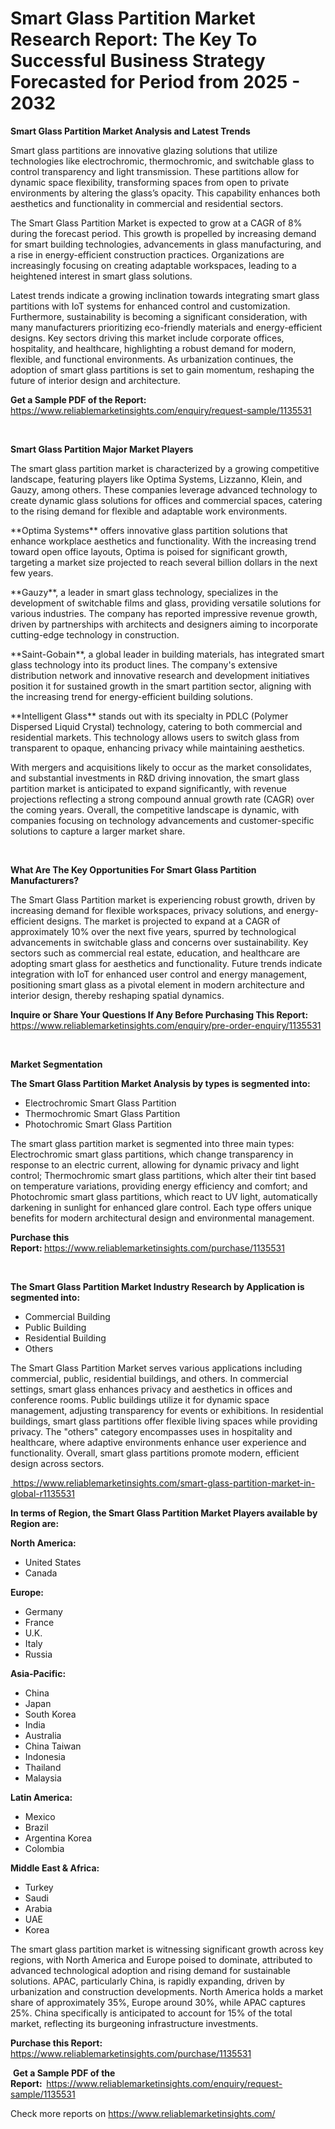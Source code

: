 <p><h1>Smart Glass Partition Market Research Report: The Key To Successful Business Strategy Forecasted for Period from 2025 - 2032</h1></p><p><strong>Smart Glass Partition Market Analysis and Latest Trends</strong></p>
<p><p>Smart glass partitions are innovative glazing solutions that utilize technologies like electrochromic, thermochromic, and switchable glass to control transparency and light transmission. These partitions allow for dynamic space flexibility, transforming spaces from open to private environments by altering the glass’s opacity. This capability enhances both aesthetics and functionality in commercial and residential sectors.</p><p>The Smart Glass Partition Market is expected to grow at a CAGR of 8% during the forecast period. This growth is propelled by increasing demand for smart building technologies, advancements in glass manufacturing, and a rise in energy-efficient construction practices. Organizations are increasingly focusing on creating adaptable workspaces, leading to a heightened interest in smart glass solutions.</p><p>Latest trends indicate a growing inclination towards integrating smart glass partitions with IoT systems for enhanced control and customization. Furthermore, sustainability is becoming a significant consideration, with many manufacturers prioritizing eco-friendly materials and energy-efficient designs. Key sectors driving this market include corporate offices, hospitality, and healthcare, highlighting a robust demand for modern, flexible, and functional environments. As urbanization continues, the adoption of smart glass partitions is set to gain momentum, reshaping the future of interior design and architecture.</p></p>
<p><strong>Get a Sample PDF of the Report:&nbsp;</strong> <a href="https://www.reliablemarketinsights.com/enquiry/request-sample/1135531?utm_campaign=2624&utm_medium=2&utm_source=Github&utm_content=ia&utm_term=01042025&utm_id=smart-glass-partition">https://www.reliablemarketinsights.com/enquiry/request-sample/1135531</a></p>
<p>&nbsp;</p>
<p><strong>Smart Glass Partition Major Market Players</strong></p>
<p><p>The smart glass partition market is characterized by a growing competitive landscape, featuring players like Optima Systems, Lizzanno, Klein, and Gauzy, among others. These companies leverage advanced technology to create dynamic glass solutions for offices and commercial spaces, catering to the rising demand for flexible and adaptable work environments.</p><p>**Optima Systems** offers innovative glass partition solutions that enhance workplace aesthetics and functionality. With the increasing trend toward open office layouts, Optima is poised for significant growth, targeting a market size projected to reach several billion dollars in the next few years.</p><p>**Gauzy**, a leader in smart glass technology, specializes in the development of switchable films and glass, providing versatile solutions for various industries. The company has reported impressive revenue growth, driven by partnerships with architects and designers aiming to incorporate cutting-edge technology in construction.</p><p>**Saint-Gobain**, a global leader in building materials, has integrated smart glass technology into its product lines. The company's extensive distribution network and innovative research and development initiatives position it for sustained growth in the smart partition sector, aligning with the increasing trend for energy-efficient building solutions.</p><p>**Intelligent Glass** stands out with its specialty in PDLC (Polymer Dispersed Liquid Crystal) technology, catering to both commercial and residential markets. This technology allows users to switch glass from transparent to opaque, enhancing privacy while maintaining aesthetics. </p><p>With mergers and acquisitions likely to occur as the market consolidates, and substantial investments in R&D driving innovation, the smart glass partition market is anticipated to expand significantly, with revenue projections reflecting a strong compound annual growth rate (CAGR) over the coming years. Overall, the competitive landscape is dynamic, with companies focusing on technology advancements and customer-specific solutions to capture a larger market share.</p></p>
<p>&nbsp;</p>
<p><strong>What Are The Key Opportunities For Smart Glass Partition Manufacturers?</strong></p>
<p><p>The Smart Glass Partition market is experiencing robust growth, driven by increasing demand for flexible workspaces, privacy solutions, and energy-efficient designs. The market is projected to expand at a CAGR of approximately 10% over the next five years, spurred by technological advancements in switchable glass and concerns over sustainability. Key sectors such as commercial real estate, education, and healthcare are adopting smart glass for aesthetics and functionality. Future trends indicate integration with IoT for enhanced user control and energy management, positioning smart glass as a pivotal element in modern architecture and interior design, thereby reshaping spatial dynamics.</p></p>
<p><strong>Inquire or Share Your Questions If Any Before Purchasing This Report:</strong> <a href="https://www.reliablemarketinsights.com/enquiry/pre-order-enquiry/1135531?utm_campaign=2624&utm_medium=2&utm_source=Github&utm_content=ia&utm_term=01042025&utm_id=smart-glass-partition">https://www.reliablemarketinsights.com/enquiry/pre-order-enquiry/1135531</a></p>
<p>&nbsp;</p>
<p><strong>Market Segmentation</strong></p>
<p><strong>The Smart Glass Partition Market Analysis by types is segmented into:</strong></p>
<p><ul><li>Electrochromic Smart Glass Partition</li><li>Thermochromic Smart Glass Partition</li><li>Photochromic Smart Glass Partition</li></ul></p>
<p><p>The smart glass partition market is segmented into three main types: Electrochromic smart glass partitions, which change transparency in response to an electric current, allowing for dynamic privacy and light control; Thermochromic smart glass partitions, which alter their tint based on temperature variations, providing energy efficiency and comfort; and Photochromic smart glass partitions, which react to UV light, automatically darkening in sunlight for enhanced glare control. Each type offers unique benefits for modern architectural design and environmental management.</p></p>
<p><strong>Purchase this Report:&nbsp;</strong><a href="https://www.reliablemarketinsights.com/purchase/1135531?utm_campaign=2624&utm_medium=2&utm_source=Github&utm_content=ia&utm_term=01042025&utm_id=smart-glass-partition">https://www.reliablemarketinsights.com/purchase/1135531</a></p>
<p>&nbsp;</p>
<p><strong>The Smart Glass Partition Market Industry Research by Application is segmented into:</strong></p>
<p><ul><li>Commercial Building</li><li>Public Building</li><li>Residential Building</li><li>Others</li></ul></p>
<p><p>The Smart Glass Partition Market serves various applications including commercial, public, residential buildings, and others. In commercial settings, smart glass enhances privacy and aesthetics in offices and conference rooms. Public buildings utilize it for dynamic space management, adjusting transparency for events or exhibitions. In residential buildings, smart glass partitions offer flexible living spaces while providing privacy. The "others" category encompasses uses in hospitality and healthcare, where adaptive environments enhance user experience and functionality. Overall, smart glass partitions promote modern, efficient design across sectors.</p></p>
<p><a href="https://www.reliablemarketinsights.com/smart-glass-partition-market-in-global-r1135531?utm_campaign=2624&utm_medium=2&utm_source=Github&utm_content=ia&utm_term=01042025&utm_id=smart-glass-partition">&nbsp;https://www.reliablemarketinsights.com/smart-glass-partition-market-in-global-r1135531</a></p>
<p><strong>In terms of Region, the Smart Glass Partition Market Players available by Region are:</strong></p>
<p>
    <p> <strong> North America: </strong>
        <ul>
            <li>United States</li>
            <li>Canada</li>
        </ul>
        </p> 
    <p> <strong> Europe: </strong>
        <ul>
            <li>Germany</li>
            <li>France</li>
            <li>U.K.</li>
            <li>Italy</li>
            <li>Russia</li>
        </ul>
        </p> 
    <p> <strong> Asia-Pacific: </strong>
        <ul>
            <li>China</li>
            <li>Japan</li>
            <li>South Korea</li>
            <li>India</li>
            <li>Australia</li>
            <li>China Taiwan</li>
            <li>Indonesia</li>
            <li>Thailand</li>
            <li>Malaysia</li>
        </ul>
        </p> 
    <p> <strong> Latin America: </strong>
        <ul>
            <li>Mexico</li>
            <li>Brazil</li>
            <li>Argentina Korea</li>
            <li>Colombia</li>
        </ul>
        </p> 
    <p> <strong> Middle East & Africa: </strong>
        <ul>
            <li>Turkey</li>
            <li>Saudi</li>
            <li>Arabia</li>
            <li>UAE</li>
            <li>Korea</li>
        </ul>
    </p>
    </p>
<p><p>The smart glass partition market is witnessing significant growth across key regions, with North America and Europe poised to dominate, attributed to advanced technological adoption and rising demand for sustainable solutions. APAC, particularly China, is rapidly expanding, driven by urbanization and construction developments. North America holds a market share of approximately 35%, Europe around 30%, while APAC captures 25%. China specifically is anticipated to account for 15% of the total market, reflecting its burgeoning infrastructure investments.</p></p>
<p><strong>Purchase this Report: </strong><a href="https://www.reliablemarketinsights.com/purchase/1135531?utm_campaign=2624&utm_medium=2&utm_source=Github&utm_content=ia&utm_term=01042025&utm_id=smart-glass-partition">https://www.reliablemarketinsights.com/purchase/1135531</a></p>
<p>&nbsp;<strong>Get a Sample PDF of the Report:&nbsp;&nbsp;</strong><a href="https://www.reliablemarketinsights.com/enquiry/request-sample/1135531?utm_campaign=2624&utm_medium=2&utm_source=Github&utm_content=ia&utm_term=01042025&utm_id=smart-glass-partition">https://www.reliablemarketinsights.com/enquiry/request-sample/1135531</a></p>
<p><strong></strong></p>
<p>Check more reports on <a href="https://www.reliablemarketinsights.com/?utm_campaign=2624&utm_medium=2&utm_source=Github&utm_content=ia&utm_term=01042025&utm_id=smart-glass-partition">https://www.reliablemarketinsights.com/</a></p>